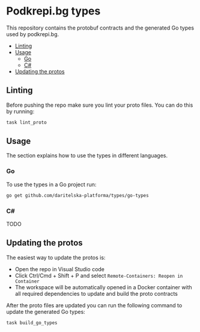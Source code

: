 # Podkrepi.bg types
This repository contains the protobuf contracts and the generated Go types used by podkrepi.bg.

- [Linting](#linting)
- [Usage](#usage)
    + [Go](#go)
    + [C#](#c-)
- [Updating the protos](#updating-the-protos)

## Linting
Before pushing the repo make sure you lint your proto files. You can do this by running:
```bash
task lint_proto
```

## Usage
The section explains how to use the types in different languages.

### Go
To use the types in a Go project run:
```bash
go get github.com/daritelska-platforma/types/go-types
```

### C#
TODO

## Updating the protos
The easiest way to update the protos is:
- Open the repo in Visual Studio code
- Click Ctrl/Cmd + Shift + P and select `Remote-Containers: Reopen in Container`
- The workspace will be automatically opened in a Docker container with all required dependencies to update and build the proto contracts

After the proto files are updated you can run the following command to update the generated Go types:
```bash
task build_go_types
```